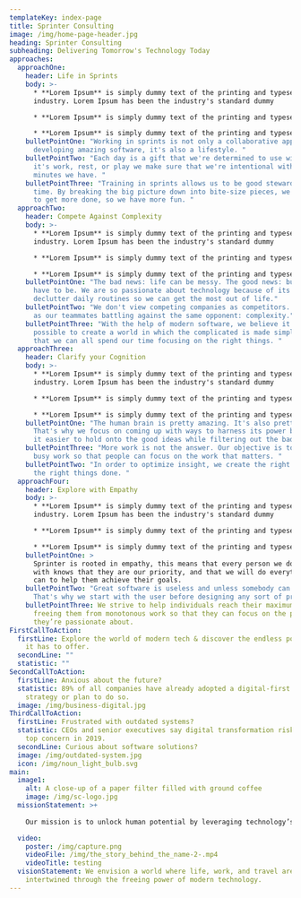 ```yaml
---
templateKey: index-page
title: Sprinter Consulting
image: /img/home-page-header.jpg
heading: Sprinter Consulting
subheading: Delivering Tomorrow's Technology Today
approaches:
  approachOne:
    header: Life in Sprints
    body: >-
      * **Lorem Ipsum** is simply dummy text of the printing and typesetting
      industry. Lorem Ipsum has been the industry's standard dummy

      * **Lorem Ipsum** is simply dummy text of the printing and typesetting industry. Lorem Ipsum has been the industry's standard dummy

      * **Lorem Ipsum** is simply dummy text of the printing and typesetting industry. Lorem Ipsum has been the industry's standard dummy
    bulletPointOne: "Working in sprints is not only a collaborative approach to
      developing amazing software, it's also a lifestyle. "
    bulletPointTwo: "Each day is a gift that we're determined to use wisely. Whether
      it's work, rest, or play we make sure that we're intentional with the
      minutes we have. "
    bulletPointThree: "Training in sprints allows us to be good stewards of our
      time. By breaking the big picture down into bite-size pieces, we're able
      to get more done, so we have more fun. "
  approachTwo:
    header: Compete Against Complexity
    body: >-
      * **Lorem Ipsum** is simply dummy text of the printing and typesetting
      industry. Lorem Ipsum has been the industry's standard dummy

      * **Lorem Ipsum** is simply dummy text of the printing and typesetting industry. Lorem Ipsum has been the industry's standard dummy

      * **Lorem Ipsum** is simply dummy text of the printing and typesetting industry. Lorem Ipsum has been the industry's standard dummy
    bulletPointOne: "The bad news: life can be messy. The good news: but it doesn't
      have to be. We are so passionate about technology because of its power to
      declutter daily routines so we can get the most out of life."
    bulletPointTwo: "We don't view competing companies as competitors. We view them
      as our teammates battling against the same opponent: complexity."
    bulletPointThree: "With the help of modern software, we believe it's truly
      possible to create a world in which the complicated is made simple, so
      that we can all spend our time focusing on the right things. "
  approachThree:
    header: Clarify your Cognition
    body: >-
      * **Lorem Ipsum** is simply dummy text of the printing and typesetting
      industry. Lorem Ipsum has been the industry's standard dummy

      * **Lorem Ipsum** is simply dummy text of the printing and typesetting industry. Lorem Ipsum has been the industry's standard dummy

      * **Lorem Ipsum** is simply dummy text of the printing and typesetting industry. Lorem Ipsum has been the industry's standard dummy
    bulletPointOne: "The human brain is pretty amazing. It's also pretty cluttered.
      That's why we focus on coming up with ways to harness its power by making
      it easier to hold onto the good ideas while filtering out the bad ones. "
    bulletPointThree: "More work is not the answer. Our objective is to eliminate
      busy work so that people can focus on the work that matters. "
    bulletPointTwo: "In order to optimize insight, we create the right tools to get
      the right things done. "
  approachFour:
    header: Explore with Empathy
    body: >-
      * **Lorem Ipsum** is simply dummy text of the printing and typesetting
      industry. Lorem Ipsum has been the industry's standard dummy

      * **Lorem Ipsum** is simply dummy text of the printing and typesetting industry. Lorem Ipsum has been the industry's standard dummy

      * **Lorem Ipsum** is simply dummy text of the printing and typesetting industry. Lorem Ipsum has been the industry's standard dummy
    bulletPointOne: >
      Sprinter is rooted in empathy, this means that every person we do business
      with knows that they are our priority, and that we will do everything we
      can to help them achieve their goals.
    bulletPointTwo: "Great software is useless and unless somebody can use it.
      That's why we start with the user before designing any sort of product. "
    bulletPointThree: We strive to help individuals reach their maximum potential by
      freeing them from monotonous work so that they can focus on the projects
      they’re passionate about.
FirstCallToAction:
  firstLine: Explore the world of modern tech & discover the endless possibilities
    it has to offer.
  secondLine: ""
  statistic: ""
SecondCallToAction:
  firstLine: Anxious about the future?
  statistic: 89% of all companies have already adopted a digital-first business
    strategy or plan to do so.
  image: /img/business-digital.jpg
ThirdCallToAction:
  firstLine: Frustrated with outdated systems?
  statistic: CEOs and senior executives say digital transformation risk is their
    top concern in 2019.
  secondLine: Curious about software solutions?
  image: /img/outdated-system.jpg
  icon: /img/noun_light_bulb.svg
main:
  image1:
    alt: A close-up of a paper filter filled with ground coffee
    image: /img/sc-logo.jpg
  missionStatement: >+
    
    Our mission is to unlock human potential by leveraging technology’s power to have the most positive impact.

  video:
    poster: /img/capture.png
    videoFile: /img/the_story_behind_the_name-2-.mp4
    videoTitle: testing
  visionStatement: We envision a world where life, work, and travel are seamlessly
    intertwined through the freeing power of modern technology.
---
```

